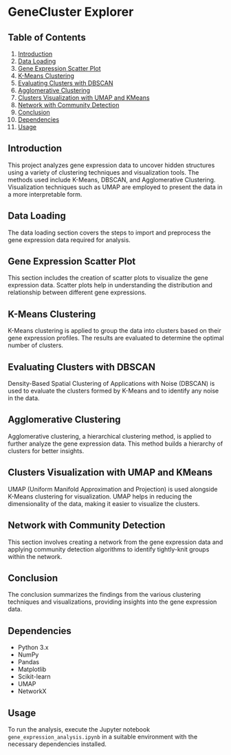 # GeneCluster Explorer

## Table of Contents
1. [Introduction](#introduction)
2. [Data Loading](#data-loading)
3. [Gene Expression Scatter Plot](#gene-expression-scatter-plot)
4. [K-Means Clustering](#k-means-clustering)
5. [Evaluating Clusters with DBSCAN](#evaluating-clusters-with-dbscan)
6. [Agglomerative Clustering](#agglomerative-clustering)
7. [Clusters Visualization with UMAP and KMeans](#clusters-visualization-with-umap-and-kmeans)
8. [Network with Community Detection](#network-with-community-detection)
9. [Conclusion](#conclusion)
10. [Dependencies](#dependencies)
11. [Usage](#usage)

## Introduction
This project analyzes gene expression data to uncover hidden structures using a variety of clustering techniques and visualization tools. The methods used include K-Means, DBSCAN, and Agglomerative Clustering. Visualization techniques such as UMAP are employed to present the data in a more interpretable form.

## Data Loading
The data loading section covers the steps to import and preprocess the gene expression data required for analysis.

## Gene Expression Scatter Plot
This section includes the creation of scatter plots to visualize the gene expression data. Scatter plots help in understanding the distribution and relationship between different gene expressions.

## K-Means Clustering
K-Means clustering is applied to group the data into clusters based on their gene expression profiles. The results are evaluated to determine the optimal number of clusters.

## Evaluating Clusters with DBSCAN
Density-Based Spatial Clustering of Applications with Noise (DBSCAN) is used to evaluate the clusters formed by K-Means and to identify any noise in the data.

## Agglomerative Clustering
Agglomerative clustering, a hierarchical clustering method, is applied to further analyze the gene expression data. This method builds a hierarchy of clusters for better insights.

## Clusters Visualization with UMAP and KMeans
UMAP (Uniform Manifold Approximation and Projection) is used alongside K-Means clustering for visualization. UMAP helps in reducing the dimensionality of the data, making it easier to visualize the clusters.

## Network with Community Detection
This section involves creating a network from the gene expression data and applying community detection algorithms to identify tightly-knit groups within the network.

## Conclusion
The conclusion summarizes the findings from the various clustering techniques and visualizations, providing insights into the gene expression data.

## Dependencies
- Python 3.x
- NumPy
- Pandas
- Matplotlib
- Scikit-learn
- UMAP
- NetworkX

## Usage
To run the analysis, execute the Jupyter notebook `gene_expression_analysis.ipynb` in a suitable environment with the necessary dependencies installed.
